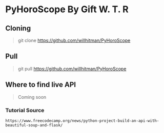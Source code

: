 # PyHoroScope By Gift W. T. R
## Cloning
> git clone https://github.com/willhitman/PyHoroScope

## Pull
> git pull https://github.com/willhitman/PyHoroScope

## Where to find live API
>Coming soon

### Tutorial Source 
` https://www.freecodecamp.org/news/python-project-build-an-api-with-beautiful-soup-and-flask/ `
